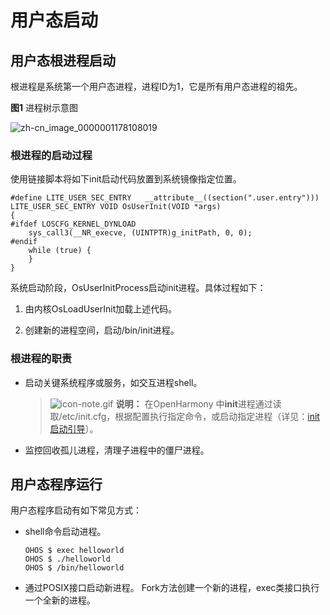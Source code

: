 # 用户态启动


## 用户态根进程启动

根进程是系统第一个用户态进程，进程ID为1，它是所有用户态进程的祖先。

  **图1** 进程树示意图

  ![zh-cn_image_0000001178108019](figures/zh-cn_image_0000001178108019.png)


### 根进程的启动过程

使用链接脚本将如下init启动代码放置到系统镜像指定位置。


```
#define LITE_USER_SEC_ENTRY   __attribute__((section(".user.entry")))
LITE_USER_SEC_ENTRY VOID OsUserInit(VOID *args)
{
#ifdef LOSCFG_KERNEL_DYNLOAD
    sys_call3(__NR_execve, (UINTPTR)g_initPath, 0, 0);
#endif
    while (true) {
    }
}
```

系统启动阶段，OsUserInitProcess启动init进程。具体过程如下：

1. 由内核OsLoadUserInit加载上述代码。

2. 创建新的进程空间，启动/bin/init进程。


### 根进程的职责

- 启动关键系统程序或服务，如交互进程shell。
  > ![icon-note.gif](public_sys-resources/icon-note.gif) **说明：**
  > 在OpenHarmony 中**init**进程通过读取/etc/init.cfg，根据配置执行指定命令，或启动指定进程（详见：[init启动引导](../subsystems/subsys-boot-init-cfg.md)）。

- 监控回收孤儿进程，清理子进程中的僵尸进程。


## 用户态程序运行

用户态程序启动有如下常见方式：

- shell命令启动进程。
  
  ```
  OHOS $ exec helloworld
  OHOS $ ./helloworld
  OHOS $ /bin/helloworld
  ```

- 通过POSIX接口启动新进程。
  Fork方法创建一个新的进程，exec类接口执行一个全新的进程。
